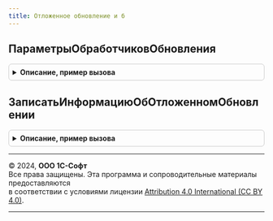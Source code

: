 ```yaml
---
title: Отложенное обновление и б
---
```



## ПараметрыОбработчиковОбновления
<details style="margin: 1em 0; padding: 0.5em; border: 1px solid #ccc; border-radius: 6px;">

<summary style="font-weight: bold; cursor: pointer;">Описание, пример вызова</summary>

```bsl

// Возвращает параметры обработчиков отложенного обновления
//
// Параметры:
//  ИдентификаторПараметров	 - Строка - уникальный идентификатор параметров
//  ЗначениеПоУмолчанию		 - Произвольный - значение, которое будет присвоено параметрам, если они отсутствуют.
//
// Возвращаемое значение:
//  Соответствие - Содержит параметры обработчиков отложенного обновления.
//
Функция ПараметрыОбработчиковОбновления(ИдентификаторПараметров, ЗначениеПоУмолчанию = Неопределено) Экспорт
```

Пример вызова
```bsl
Результат = ОтложенноеОбновлениеИБ.ПараметрыОбработчиковОбновления(ИдентификаторПараметров, ЗначениеПоУмолчанию);
```
</details>

## ЗаписатьИнформациюОбОтложенномОбновлении
<details style="margin: 1em 0; padding: 0.5em; border: 1px solid #ccc; border-radius: 6px;">

<summary style="font-weight: bold; cursor: pointer;">Описание, пример вызова</summary>

```bsl

// Записывает в константу ПараметрыОбработчиковОбновления информацию об отложенном обновлении.
//
// Параметры:
//  ПараметрыОбработчиковОбновления	 - Структура - Содержит сохраняемые параметры в константе "ПараметрыОбработчиковОбновления"
//  необходимые для последующей обработки отложенным обработчиком обновления
//  МоментВремени					 - МоментВремени - Момент времени документа, на котором закончилась выполнение отложенного обработчика обновления
//  ИмяКлюча						 - Строка		 - Имя ключа сохраняемого значения в структуре "ПараметрыОбработчиковОбновления".
//
Процедура ЗаписатьИнформациюОбОтложенномОбновлении(ПараметрыОбработчиковОбновления, МоментВремени, ИмяКлюча) Экспорт
```

Пример вызова
```bsl
ОтложенноеОбновлениеИБ.ЗаписатьИнформациюОбОтложенномОбновлении(ПараметрыОбработчиковОбновления, МоментВремени, ИмяКлюча) 
```
</details>

---

© 2024, **ООО 1С-Софт**  
Все права защищены. Эта программа и сопроводительные материалы предоставляются  
в соответствии с условиями лицензии [Attribution 4.0 International (CC BY 4.0)](https://creativecommons.org/licenses/by/4.0/legalcode).

---
